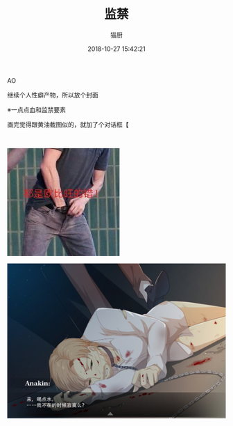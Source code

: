 ﻿---
layout: post
title: 监禁
date: 2018-10-27 15:42:21
updated: 2018-10-27 15:42:21
comments: true
categories: [Photo]
tags: [AO, obikin, obi-wan kenobi, anakin skywalker, star wars]
author: "猫厨"
description: ""
toc: true
---

<p> AO<br /></p> 
<p>继续个人性癖产物，所以放个封面</p> 
<p>※一点点血和监禁要素</p> 
<p>画完觉得跟黄油截图似的，就加了个对话框【</p> 
<p><br /></p>

![](https://raw.githubusercontent.com/alicewish/meowchain247/master/img_cVZNdzJtQk9JV2VYbE9DQllUQ1ovc2drK2RtOFdkM2RoL0trenkvNEdGK0syL2NlcWUrb253PT0.png)

![](https://raw.githubusercontent.com/alicewish/meowchain247/master/img_cVZNdzJtQk9JV2NOM3lnN1JzaC8vb1E5VHNmS0t5TW5wTWdFMzhJaFRIeDdaQ3hDS1FNLytRPT0.jpg)
